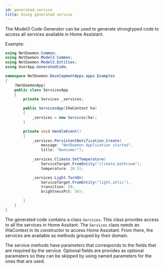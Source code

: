 ```yaml
---
id: generated_service
title: Using generated service
---
```


The Model3 Code Generator can be used to generate strongtyped code to access all services available in Home Assistant.

Example:
```c#
using NetDaemon.Common;
using NetDaemon.Model3.Common;
using NetDaemon.Model3.Entities;
using UserApp.GeneratedCode;

namespace NetDaemon.DevelopmentApps.apps.Examples
{
    [NetDaemonApp]
    public class ServicesApp
    {
        private Services _services;

        public ServicesApp(IHaContext ha)
        {
            _services = new Services(ha);
        }

        private void HandleEvent()
        {
            _services.PersistentNotification.Create(
                message: "NetDaemon Application started", 
                title: "Awesome!");
            
            _services.Climate.SetTemperature(
                ServiceTarget.FromEntity("climate.bathroom"),
                temperature: 20.5);

            _services.Light.TurnOn(
                ServiceTarget.FromEntity("light.attic"), 
                transition: 50, 
                brightnessPct: 50);

        }
    }
}
```

The generated code contains a class `Services`. This class provides access to all the services in Home Assitant. The `Services` class needs an IHaContext in its constructor to access Home Assistant. From there, the services are available as methods grouped by their domain.

The service methods have parameters that corresponds to the fields that are required by the service. Optional fields are provides as optional paramaters so they can be skipped by using named parameters for the ones that are used.
